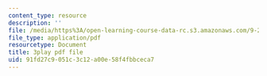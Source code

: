 ```yaml
---
content_type: resource
description: ''
file: /media/https%3A/open-learning-course-data-rc.s3.amazonaws.com/9-20-animal-behavior-fall-2013/91fd27c9051c3c12a00e58f4fbbceca7_472243.pdf
file_type: application/pdf
resourcetype: Document
title: 3play pdf file
uid: 91fd27c9-051c-3c12-a00e-58f4fbbceca7
---
```

